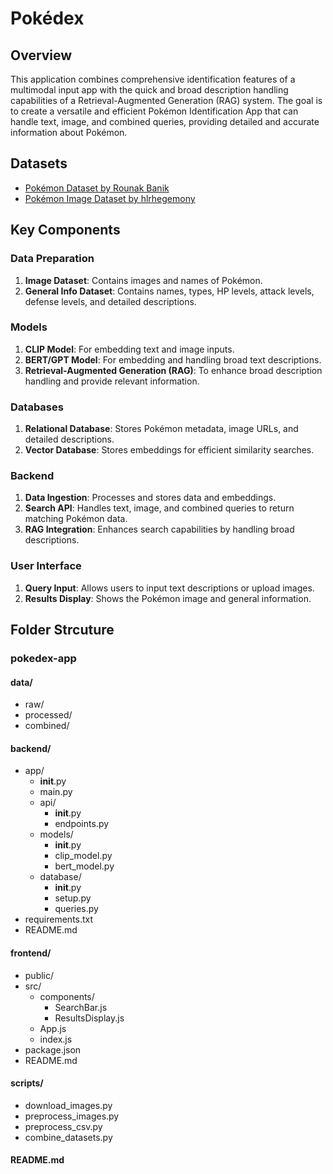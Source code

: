 # Pokédex

## Overview

This application combines comprehensive identification features of a multimodal input app with the quick and broad description handling capabilities of a Retrieval-Augmented Generation (RAG) system. The goal is to create a versatile and efficient Pokémon Identification App that can handle text, image, and combined queries, providing detailed and accurate information about Pokémon.

## Datasets

- [Pokémon Dataset by Rounak Banik](https://www.kaggle.com/datasets/rounakbanik/pokemon)
- [Pokémon Image Dataset by hlrhegemony](https://www.kaggle.com/datasets/hlrhegemony/pokemon-image-dataset/data)

## Key Components

### Data Preparation

1. **Image Dataset**: Contains images and names of Pokémon.
2. **General Info Dataset**: Contains names, types, HP levels, attack levels, defense levels, and detailed descriptions.

### Models

1. **CLIP Model**: For embedding text and image inputs.
2. **BERT/GPT Model**: For embedding and handling broad text descriptions.
3. **Retrieval-Augmented Generation (RAG)**: To enhance broad description handling and provide relevant information.

### Databases

1. **Relational Database**: Stores Pokémon metadata, image URLs, and detailed descriptions.
2. **Vector Database**: Stores embeddings for efficient similarity searches.

### Backend

1. **Data Ingestion**: Processes and stores data and embeddings.
2. **Search API**: Handles text, image, and combined queries to return matching Pokémon data.
3. **RAG Integration**: Enhances search capabilities by handling broad descriptions.

### User Interface

1. **Query Input**: Allows users to input text descriptions or upload images.
2. **Results Display**: Shows the Pokémon image and general information.

## Folder Strcuture

### pokedex-app

#### data/

- raw/
- processed/
- combined/

#### backend/

- app/
  - **init**.py
  - main.py
  - api/
    - **init**.py
    - endpoints.py
  - models/
    - **init**.py
    - clip_model.py
    - bert_model.py
  - database/
    - **init**.py
    - setup.py
    - queries.py
- requirements.txt
- README.md

#### frontend/

- public/
- src/
  - components/
    - SearchBar.js
    - ResultsDisplay.js
  - App.js
  - index.js
- package.json
- README.md

#### scripts/

- download_images.py
- preprocess_images.py
- preprocess_csv.py
- combine_datasets.py

#### README.md
